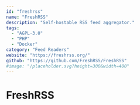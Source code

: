 ```yaml
---
id: "freshrss"
name: "FreshRSS"
description: "Self-hostable RSS feed aggregator."
tags:
  - "AGPL-3.0"
  - "PHP"
  - "Docker"
category: "Feed Readers"
website: "https://freshrss.org/"
github: "https://github.com/FreshRSS/FreshRSS"
#image: "/placeholder.svg?height=300&width=400"
---
```


# FreshRSS
